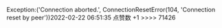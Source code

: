 Exception:('Connection aborted.', ConnectionResetError(104, 'Connection reset by peer'))2022-02-22  06:51:35   点赞数 +1 >>>> 71426
